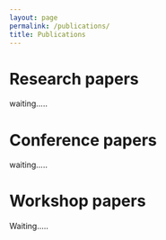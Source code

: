 ```yaml
---
layout: page
permalink: /publications/
title: Publications
---
```


# Research papers

waiting.....

# Conference papers

waiting.....

# Workshop papers

Waiting.....
    
    



